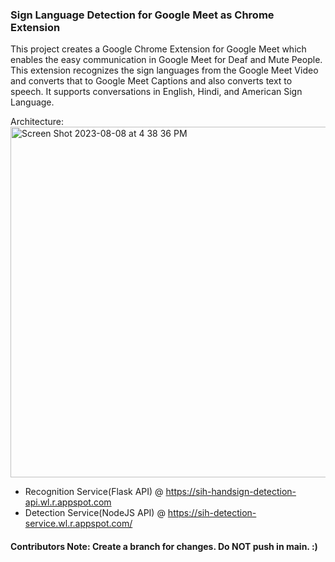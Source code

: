 ### Sign Language Detection for Google Meet as Chrome Extension

This project creates a Google Chrome Extension for Google Meet which enables the easy communication in Google Meet for Deaf and Mute People. This extension recognizes the sign languages from the Google Meet Video and converts that to Google Meet Captions and also converts text to speech. It supports conversations in English, Hindi, and American Sign Language.

Architecture:
<img width="561" alt="Screen Shot 2023-08-08 at 4 38 36 PM" src="https://github.com/DiveshHariani/SignLanguageExtension/assets/56154666/0b364447-0a47-4462-80fd-720a10f8438f">

- Recognition Service(Flask API) @ https://sih-handsign-detection-api.wl.r.appspot.com
- Detection Service(NodeJS API) @ https://sih-detection-service.wl.r.appspot.com/

#### Contributors Note: Create a branch for changes. Do NOT push in main. :)
